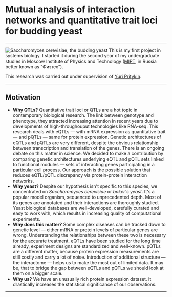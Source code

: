 # Mutual analysis of interaction networks and quantitative trait loci for budding yeast

---
![Saccharomyces cerevisiae, the budding yeast](http://ppdictionary.com/mycology/budding_yeast.jpg)
This is my first project in systems biology. I started it during the second year of my undergraduate studies in Moscow 
Institute of Physics and Technology ([MIPT](https://mipt.ru/english/), in Russia better known as "Физтех").  

This research was carried out under supervision of [Yuri Pritykin](https://scholar.google.com/citations?hl=en&user=Arx56RkJBrYC&view_op=list_works&sortby=pubdate).

---
## Motivation

* **Why QTLs?** Quantitative trait loci or QTLs are a hot topic in contemporary biological research. The link between 
genotype and phenotype, they attracted increasing attention in recent years due to developments of high-throughouput 
technologies like RNA-seq. This research deals with eQTLs — with mRNA expression as quantitative trait — and pQTLs — 
same for protein expression. Genetic architectures of eQTLs and pQTLs are very different, despite the obvious 
relationship between transcription and translation of the genes. There is an ongoing debate on this matter in science.
We decided to make a contribution by comparing genetic architectures underlying eQTL and pQTL sets linked to functional
modules — sets of interacting genes participating in a particular cell process. Our approach is the possible solution 
that reduces eQTL/pQTL discrepancy via protein-protein interaction networks.          
* **Why yeast?** Despite our hypothesis isn't specific to this species, we concentrated on *Saccharomyces cerevisiae* 
or *baker's yeast*. It's a popular model organism, sequenced to unprecedented depth. Most of its genes are 
annotated and their interactions are thoroughly studied. Yeast biological databases are well-developed, carefully 
curated and easy to work with, which results in increasing quality of computational experiments.  
* **Why does this matter?** Some complex diseases can be tracked down to genetic level — either mRNA or protein levels
of particular genes are wrong. Understanding the relationships between these two is necessary for the accurate treatment. 
eQTLs have been studied for the long time already, experiment designs are standardized and well-known. 
pQTLs are a different matter, because protein expression measurements are still costly and carry a lot
of noise. Introduction of additional structure — the interactome — helps us to make the most out of limited data. 
It may be, that to bridge the gap between eQTLs and pQTLs we should look at them on a bigger scale.             
* **Why us?** We have an unusually rich protein expression dataset. It drastically increases the statistical 
significance of our observations.
 
---